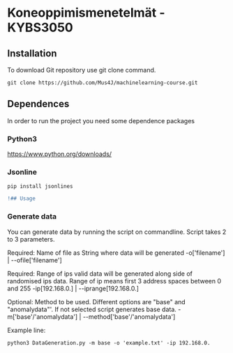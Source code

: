 # Koneoppimismenetelmät - KYBS3050

## Installation

To download Git repository use git clone command.
```
git clone https://github.com/Mus4J/machinelearning-course.git
```


## Dependences

In order to run the project you need some dependence packages

### Python3
https://www.python.org/downloads/

### Jsonline
```
pip install jsonlines
```

```diff
!## Usage
```
### Generate data

You can generate data by running the script on commandline. Script takes 2 to 3 parameters. 

Required: Name of file as String where data will be generated
  -o['filename'] | --ofile['filename'] 
  
Required: Range of ips valid data will be generated along side of randomised ips data. Range of ip means first 3 address spaces between 0 and 255
  -ip[192.168.0.] | --iprange[192.168.0.]
  
Optional: Method to be used. Different options are "base" and "anomalydata"'. If not selected script generates base data. 
  -m['base'/'anomalydata'] | --method['base'/'anomalydata']

Example line:
```
python3 DataGeneration.py -m base -o 'example.txt' -ip 192.168.0.
```

